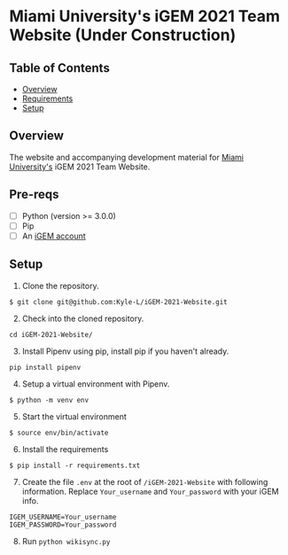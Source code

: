 # Miami University's iGEM 2021 Team Website (Under Construction)

## Table of Contents
- [Overview](#overview)
- [Requirements](#reqs)
- [Setup](#setup)

<a name="overview"/></a>
## Overview
The website and accompanying development material for [Miami University's](https://miamioh.edu/) iGEM 2021 Team Website.

<a name="reqs"/></a>
## Pre-reqs
- [ ] Python (version >= 3.0.0)
- [ ] Pip
- [ ] An [iGEM account](igem.org)

<a name="setup"/></a>
## Setup
1. Clone the repository.
```
$ git clone git@github.com:Kyle-L/iGEM-2021-Website.git
```

2. Check into the cloned repository.
```
cd iGEM-2021-Website/
```

3. Install Pipenv using pip, install pip if you haven't already.
```
pip install pipenv
```

4. Setup a virtual environment with Pipenv.
```
$ python -m venv env
```

5. Start the virtual environment
```
$ source env/bin/activate
```

6. Install the requirements
```
$ pip install -r requirements.txt
```

7. Create the file `.env` at the root of `/iGEM-2021-Website` with following information. Replace `Your_username` and `Your_password` with your iGEM info.
```
IGEM_USERNAME=Your_username
IGEM_PASSWORD=Your_password
```

8. Run `python wikisync.py`
